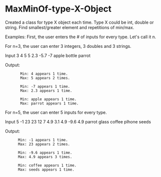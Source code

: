 # MaxMinOf-type-X-Object
Created a class for type X object each time. Type X could be int, double or string.
Find smallest/greater element and repetitions of min/max.

Examples:
First, the user enters the # of inputs for every type. Let's call it n.

For n=3, the user can enter 3 integers, 3 doubles and 3 strings.

Input     3 4 5 5 2.3 -5.7 -7 apple bottle parrot

Output:   

           Min: 4 appears 1 time.
           Max: 5 appears 2 times.
           
           Min: -7 appears 1 time.
           Max: 2.3 appears 1 time.
           
           Min: apple appears 1 time.
           Max: parrot appears 1 time.
          
For n=5, the user can enter 5 inputs for every type.

Input    5 -1 23 23 12 7 4.9 3.1 4.9 -9.6 4.9 parrot glass coffee plhone seeds

Output:   

          Min: -1 appears 1 time.
          Max: 23 appears 2 times.
           
          Min: -9.6 appears 1 time.
          Max: 4.9 appears 3 times.
           
          Min: coffee appears 1 time.
          Max: seeds appears 1 time.
     
